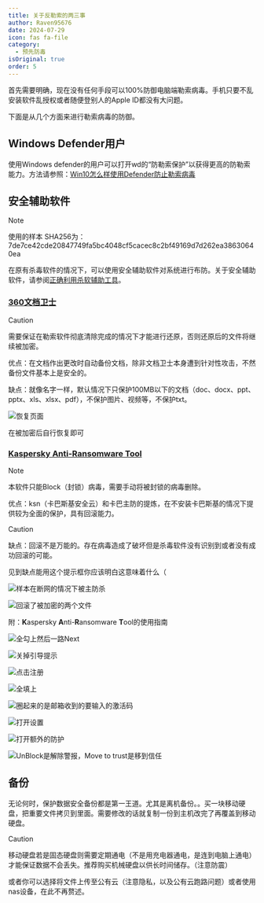 ```yaml
---
title: 关于反勒索的两三事
author: Raven95676
date: 2024-07-29
icon: fas fa-file
category:
  - 预先防毒
isOriginal: true
order: 5
---
```

首先需要明确，现在没有任何手段可以100%防御电脑端勒索病毒。手机只要不乱安装软件乱授权或者随便登别人的Apple ID都没有大问题。

下面是从几个方面来进行勒索病毒的防御。

## Windows Defender用户

使用Windows defender的用户可以打开wd的“防勒索保护”以获得更高的防勒索能力。方法请参照：[Win10怎么样使用Defender防止勒索病毒](https://jingyan.baidu.com/article/495ba841b715e538b20ede66.html)

## 安全辅助软件

> [!note]
> 使用的样本 SHA256为：7de7ce42cde20847749fa5bc4048cf5cacec8c2bf49169d7d262ea38630640ea

在原有杀毒软件的情况下，可以使用安全辅助软件对系统进行布防。关于安全辅助软件，请参阅[正确利用杀软辅助工具](https://raven95676.github.io/prevention/6_auxiliary_antivirus.html)。

### [360文档卫士](https://weishi.360.cn/wendangweishi.html)

> [!caution]
> 需要保证在勒索软件彻底清除完成的情况下才能进行还原，否则还原后的文件将继续被加密。

优点：在文档作出更改时自动备份文档，除非文档卫士本身遭到针对性攻击，不然备份文件基本上是安全的。

缺点：就像名字一样，默认情况下只保护100MB以下的文档（doc、docx、ppt、pptx、xls、xlsx、pdf），不保护图片、视频等，不保护txt。

![恢复页面](https://ooo.0x0.ooo/2024/08/02/OtMFVF.png)

在被加密后自行恢复即可

### [Kaspersky Anti-Ransomware Tool](https://www.kaspersky.com/anti-ransomware-tool)

> [!note]
> 本软件只能Block（封锁）病毒，需要手动将被封锁的病毒删除。

优点：ksn（卡巴斯基安全云）和卡巴主防的提炼，在不安装卡巴斯基的情况下提供较为全面的保护，具有回滚能力。

> [!caution]
> 缺点：回滚不是万能的。存在病毒造成了破坏但是杀毒软件没有识别到或者没有成功回滚的可能。
>
> 见到缺点能用这个提示框你应该明白这意味着什么（

![样本在断网的情况下被主防杀](https://ooo.0x0.ooo/2024/08/02/OtM1Qb.png)

![回滚了被加密的两个文件](https://ooo.0x0.ooo/2024/08/02/OtM73l.png)

附：**K**aspersky **A**nti-**R**ansomware **T**ool的使用指南

![全勾上然后一路Next](https://ooo.0x0.ooo/2024/08/02/OtMprC.png)

![关掉引导提示](https://ooo.0x0.ooo/2024/08/02/OtMmqN.png)

![点击注册](https://ooo.0x0.ooo/2024/08/02/OtMyVS.png)

![全填上](https://ooo.0x0.ooo/2024/08/02/OtMZbK.png)

![圈起来的是邮箱收到的要输入的激活码](https://ooo.0x0.ooo/2024/08/02/OtMvma.png)

![打开设置](https://ooo.0x0.ooo/2024/08/02/OtMeig.png)

![打开额外的防护](https://ooo.0x0.ooo/2024/08/02/OtMr4B.png)

![UnBlock是解除警报，Move to trust是移到信任](https://ooo.0x0.ooo/2024/08/02/OtMA2s.png)

## 备份

无论何时，保护数据安全备份都是第一王道。尤其是离机备份。。买一块移动硬盘，把重要文件拷贝到里面。需要修改的话就复制一份到主机改完了再覆盖到移动硬盘。

> [!caution]
> 移动硬盘若是固态硬盘则需要定期通电（不是用充电器通电，是连到电脑上通电）才能保证数据不会丢失。推荐购买机械硬盘以供长时间储存。（注意防震）

或者你可以选择将文件上传至公有云（注意隐私，以及公有云跑路问题）或者使用nas设备，在此不再赘述。
